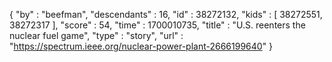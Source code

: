 {
  "by" : "beefman",
  "descendants" : 16,
  "id" : 38272132,
  "kids" : [ 38272551, 38272317 ],
  "score" : 54,
  "time" : 1700010735,
  "title" : "U.S. reenters the nuclear fuel game",
  "type" : "story",
  "url" : "https://spectrum.ieee.org/nuclear-power-plant-2666199640"
}
